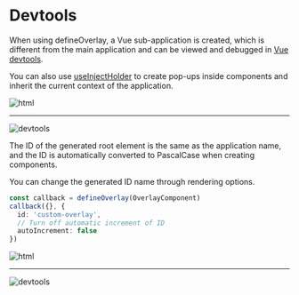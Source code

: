 # Devtools

When using defineOverlay, a Vue sub-application is created, which is different from the main application and can be viewed and debugged in [Vue devtools](https://chrome.google.com/webstore/detail/vuejs-devtools/nhdogjmejiglipccpnnnanhbledajbpd?hl=zh-CN).


You can also use [useInjectHolder](/en/vue/advanced/holder) to create pop-ups inside components and inherit the current context of the application.

![html](/html.png)

---

![devtools](/devtools.png)

The ID of the generated root element is the same as the application name, and the ID is automatically converted to PascalCase when creating components.

You can change the generated ID name through rendering options.

```ts
const callback = defineOverlay(OverlayComponent)
callback({}, {
  id: 'custom-overlay',
  // Turn off automatic increment of ID
  autoIncrement: false
})
```

![html](/html-2.png)

---

![devtools](/devtools-2.png)